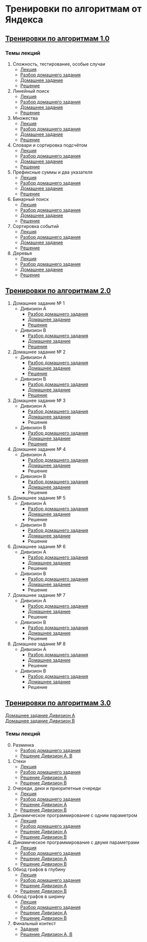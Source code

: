# Тренировки по алгоритмам от Яндекса

## <a href="https://yandex.ru/yaintern/algorithm-training_1">Тренировки по алгоритмам 1.0</a>

### Темы лекций

1. Сложность, тестирование, особые случаи
    * <a href="https://www.youtube.com/watch?v=QLhqYNsPIVo">Лекция</a>
    * <a href="https://www.youtube.com/watch?v=mdJdB7On4AM">Разбор домашнего задания</a>
    * <a href="https://contest.yandex.ru/contest/27393/enter/">Домашнее задание</a>
    * <a href="https://github.com/IgrMd/yandex-algos-training/tree/main/Тренировки%20по%20алгоритмам%201.0/Лекция%201.%20«Сложность%2C%20тестирование%2C%20особые%20случаи»">
        Решение</a>
2. Линейный поиск
    * <a href="https://www.youtube.com/watch?v=SKwB41FrGgU">Лекция</a>
    * <a href="https://www.youtube.com/watch?v=mdJdB7On4AM">Разбор домашнего задания</a>
    * <a href="https://contest.yandex.ru/contest/27472/enter/">Домашнее задание</a>
    * <a href="https://github.com/IgrMd/yandex-algos-training/tree/main/Тренировки%20по%20алгоритмам%201.0/Лекция%202.%20«Линейный%20поиск»">
        Решение</a>
3. Множества
    * <a href="https://www.youtube.com/watch?v=PUpmV2ieIHA">Лекция</a>
    * <a href="https://www.youtube.com/watch?v=J2C6rDqe8mQ">Разбор домашнего задания</a>
    * <a href="https://contest.yandex.ru/contest/27663/enter/">Домашнее задание</a>
    * <a href="https://github.com/IgrMd/yandex-algos-training/tree/main/Тренировки%20по%20алгоритмам%201.0/Лекция%203.%20«Множества»">
        Решение</a>
4. Словари и сортировка подсчётом
    * <a href="https://www.youtube.com/watch?v=Nb5mW1yWVSs">Лекция</a>
    * <a href="https://www.youtube.com/watch?v=J2C6rDqe8mQ">Разбор домашнего задания</a>
    * <a href="https://contest.yandex.ru/contest/27665/enter/">Домашнее задание</a>
    * <a href="https://github.com/IgrMd/yandex-algos-training/tree/main/Тренировки%20по%20алгоритмам%201.0/Лекция%204.%20«Словари%20и%20сортировка%20подсчётом»">
        Решение</a>
5. Префиксные суммы и два указателя
    * <a href="https://www.youtube.com/watch?v=de28y8Dcvkg">Лекция</a>
    * <a href="https://www.youtube.com/watch?v=fqsuy5rwZhk">Разбор домашнего задания</a>
    * <a href="https://contest.yandex.ru/contest/27794/enter/">Домашнее задание</a>
    * <a href="https://github.com/IgrMd/yandex-algos-training/tree/main/Тренировки%20по%20алгоритмам%201.0/Лекция%205.%20«Префиксные%20суммы%20и%20два%20указателя»">
        Решение</a>
6. Бинарный поиск
    * <a href="https://www.youtube.com/watch?v=YENpZexHfuk">Лекция</a>
    * <a href="https://www.youtube.com/watch?v=fqsuy5rwZhk">Разбор домашнего задания</a>
    * <a href="https://contest.yandex.ru/contest/27844/enter/">Домашнее задание</a>
    * <a href="https://github.com/IgrMd/yandex-algos-training/tree/main/Тренировки%20по%20алгоритмам%201.0/Лекция%206.%20«Бинарный%20поиск»">
        Решение</a>
7. Сортировка событий
    * <a href="https://www.youtube.com/watch?v=hGixDBO-p6Q">Лекция</a>
    * <a href="https://www.youtube.com/watch?v=5lfkBD4dnGM">Разбор домашнего задания</a>
    * <a href="https://contest.yandex.ru/contest/27883/enter/">Домашнее задание</a>
    * <a href="https://github.com/IgrMd/yandex-algos-training/tree/main/Тренировки%20по%20алгоритмам%201.0/Лекция%207.%20«Сортировка%20событий»">
        Решение</a>
8. Деревья
    * <a href="https://www.youtube.com/watch?v=lEJzqHgyels">Лекция</a>
    * <a href="https://www.youtube.com/watch?v=5lfkBD4dnGM">Разбор домашнего задания</a>
    * <a href="https://contest.yandex.ru/contest/28069/enter/">Домашнее задание</a>
    * <a href="https://github.com/IgrMd/yandex-algos-training/tree/main/Тренировки%20по%20алгоритмам%201.0/Лекция%208.%20«Деревья»">
        Решение</a>

## <a href="https://yandex.ru/yaintern/algorithm-training_2#schedule">Тренировки по алгоритмам 2.0</a>

1. Домашнее задание № 1
    * Дивизион A
        * <a href="https://www.youtube.com/watch?v=SP_zryTfMIc">Разбор домашнего задания</a>
        * <a href="https://contest.yandex.ru/contest/28724/enter/">Домашнее задание</a>
        * <a href="https://github.com/IgrMd/yandex-algos-training/tree/main/Тренировки%20по%20алгоритмам%202.0/Дивизион%20A/Домашнее%20задание%20№%E2%80%AF1">
          Решение</a>
    * Дивизион B
        * <a href="https://www.youtube.com/watch?v=WZgl1GW3lMA">Разбор домашнего задания</a>
        * <a href="https://contest.yandex.ru/contest/28730/enter/">Домашнее задание</a>
        * <a href="https://github.com/IgrMd/yandex-algos-training/tree/main/Тренировки%20по%20алгоритмам%202.0/Дивизион%20B/Домашнее%20задание%20№%E2%80%AF1">
          Решение</a>
2. Домашнее задание № 2
    * Дивизион A
        * <a href="https://www.youtube.com/watch?v=SP_zryTfMIc">Разбор домашнего задания</a>
        * <a href="https://contest.yandex.ru/contest/28736/enter/">Домашнее задание</a>
        * <a href="https://github.com/IgrMd/yandex-algos-training/tree/main/Тренировки%20по%20алгоритмам%202.0/Дивизион%20A/Домашнее%20задание%20№%E2%80%AF2">
          Решение</a>
    * Дивизион B
        * <a href="https://www.youtube.com/watch?v=WZgl1GW3lMA">Разбор домашнего задания</a>
        * <a href="https://contest.yandex.ru/contest/28738/enter/">Домашнее задание</a>
        * <a href="https://github.com/IgrMd/yandex-algos-training/tree/main/Тренировки%20по%20алгоритмам%202.0/Дивизион%20B/Домашнее%20задание%20№%E2%80%AF2">
          Решение</a>
3. Домашнее задание № 3
    * Дивизион A
        * <a href="https://www.youtube.com/watch?v=mjdu8abcNfc">Разбор домашнего задания</a>
        * <a href="https://contest.yandex.ru/contest/28963/enter/">Домашнее задание</a>
        * Решение
    * Дивизион B
        * <a href="https://www.youtube.com/watch?v=adZYAsm6kow">Разбор домашнего задания</a>
        * <a href="https://contest.yandex.ru/contest/28964/enter/">Домашнее задание</a>
        * <a href="https://github.com/IgrMd/yandex-algos-training/tree/main/Тренировки%20по%20алгоритмам%202.0/Дивизион%20B/Домашнее%20задание%20№%E2%80%AF3">
          Решение</a>
4. Домашнее задание № 4
    * Дивизион A
        * <a href="https://www.youtube.com/watch?v=mjdu8abcNfc">Разбор домашнего задания</a>
        * <a href="https://contest.yandex.ru/contest/28969/enter/">Домашнее задание</a>
        * Решение
    * Дивизион B
        * <a href="https://www.youtube.com/watch?v=adZYAsm6kow">Разбор домашнего задания</a>
        * <a href="https://contest.yandex.ru/contest/28970/enter/">Домашнее задание</a>
        * Решение
5. Домашнее задание № 5
    * Дивизион A
        * <a href="https://www.youtube.com/watch?v=zU12H9x9MNg">Разбор домашнего задания</a>
        * <a href="https://contest.yandex.ru/contest/29072/enter/">Домашнее задание</a>
        * Решение
    * Дивизион B
        * <a href="https://www.youtube.com/watch?v=0ExkSKz0Y8U">Разбор домашнего задания</a>
        * <a href="https://contest.yandex.ru/contest/29075/enter/">Домашнее задание</a>
        * Решение
6. Домашнее задание № 6
    * Дивизион A
        * <a href="https://www.youtube.com/watch?v=zU12H9x9MNg">Разбор домашнего задания</a>
        * <a href="https://contest.yandex.ru/contest/29189/enter/">Домашнее задание</a>
        * Решение
    * Дивизион B
        * <a href="https://www.youtube.com/watch?v=0ExkSKz0Y8U">Разбор домашнего задания</a>
        * <a href="https://contest.yandex.ru/contest/29188/enter/">Домашнее задание</a>
        * Решение
7. Домашнее задание № 7
    * Дивизион A
        * <a href="https://www.youtube.com/watch?v=4zPoDYvcT6U">Разбор домашнего задания</a>
        * <a href="https://contest.yandex.ru/contest/28724/enter/">Домашнее задание</a>
        * Решение
    * Дивизион B
        * <a href="https://www.youtube.com/watch?v=r5mRCMLY_L4">Разбор домашнего задания</a>
        * <a href="https://contest.yandex.ru/contest/29396/enter/">Домашнее задание</a>
        * Решение
8. Домашнее задание № 8
    * Дивизион A
        * <a href="https://www.youtube.com/watch?v=4zPoDYvcT6U">Разбор домашнего задания</a>
        * <a href="https://contest.yandex.ru/contest/29405/enter/">Домашнее задание</a>
        * Решение
    * Дивизион B
        * <a href="https://www.youtube.com/watch?v=r5mRCMLY_L4">Разбор домашнего задания</a>
        * <a href="https://contest.yandex.ru/contest/29403/enter/">Домашнее задание</a>
        * Решение

## <a href="https://yandex.ru/yaintern/algorithm-training">Тренировки по алгоритмам 3.0</a>

<a href="https://contest.yandex.ru/contest/45469">Домашнее задание Дивизион А</a>  
<a href="https://contest.yandex.ru/contest/45468">Домашнее задание Дивизион B</a>

### Темы лекций

0. Разминка
    * <a href="https://www.youtube.com/watch?v=O26-2-94BDk">Разбор домашнего задания</a>
    * <a href="https://github.com/IgrMd/yandex-algos-training/tree/main/Тренировки%20по%20алгоритмам%203.0/Тема%200.%20Разминка">
      Решение Дивизион A, B</a>
1. Стеки
    * <a href="https://www.youtube.com/watch?v=ZUpImO_2hmA">Лекция</a>
    * <a href="https://www.youtube.com/watch?v=x2lyWma-Rms">Разбор домашнего задания</a>
    * <a href="https://github.com/IgrMd/yandex-algos-training/tree/main/Тренировки%20по%20алгоритмам%203.0/Дивизион%20A/Тема%201.%20Стеки">
      Решение Дивизион A</a>
    * <a href="https://github.com/IgrMd/yandex-algos-training/tree/main/Тренировки%20по%20алгоритмам%203.0/Дивизион%20B/Тема%201.%20Стеки">
      Решение Дивизион B</a>
2. Очереди, деки и приоритетные очереди
    * <a href="https://www.youtube.com/watch?v=sAyOhkMZae4">Лекция</a>
    * <a href="https://www.youtube.com/watch?v=x2lyWma-Rms">Разбор домашнего задания</a>
    * <a href="https://github.com/IgrMd/yandex-algos-training/tree/main/Тренировки%20по%20алгоритмам%203.0/Дивизион%20A/Тема%202.%20Очереди%2C%20деки%20и%20приоритетные%20очереди">
      Решение Дивизион A</a>
    * <a href="https://github.com/IgrMd/yandex-algos-training/tree/main/Тренировки%20по%20алгоритмам%203.0/Дивизион%20B/Тема%202.%20Очереди%2C%20деки%20и%20приоритетные%20очереди">
      Решение Дивизион B</a>
3. Динамическое программирование с одним параметром
    * <a href="https://www.youtube.com/watch?v=H7lu6h8H9-4">Лекция</a>
    * <a href="https://www.youtube.com/watch?v=IRdz2GgnQwk">Разбор домашнего задания</a>
    * <a href="https://github.com/IgrMd/yandex-algos-training/tree/main/Тренировки%20по%20алгоритмам%203.0/Дивизион%20A/Тема%203.%20Динамическое%20программирование%20с%20одним%20параметром">
      Решение Дивизион A</a>
    * <a href="https://github.com/IgrMd/yandex-algos-training/tree/main/Тренировки%20по%20алгоритмам%203.0/Дивизион%20B/Тема%203.%20Динамическое%20программирование%20с%20одним%20параметром">
      Решение Дивизион B</a>
4. Динамическое программирование с двумя параметрами
    * <a href="https://www.youtube.com/watch?v=U8gzm92fprI">Лекция</a>
    * <a href="https://www.youtube.com/watch?v=IRdz2GgnQwk">Разбор домашнего задания</a>
    * <a href="https://github.com/IgrMd/yandex-algos-training/tree/main/Тренировки%20по%20алгоритмам%203.0/Дивизион%20A/Тема%204.%20Динамическое%20программирование%20с%20двумя%20параметрами">
      Решение Дивизион A</a>
    * <a href="https://github.com/IgrMd/yandex-algos-training/tree/main/Тренировки%20по%20алгоритмам%203.0/Дивизион%20B/Тема%204.%20Динамическое%20программирование%20с%20двумя%20параметрами">
      Решение Дивизион B</a>
5. Обход графов в глубину
    * <a href="https://www.youtube.com/watch?v=0YjdZlgf9Ig">Лекция</a>
    * <a href="https://www.youtube.com/watch?v=XRSET3p7WHI">Разбор домашнего задания</a>
    * <a href="https://github.com/IgrMd/yandex-algos-training/tree/main/Тренировки%20по%20алгоритмам%203.0/Дивизион%20A/Тема%205.%20Обход%20графов%20в%20глубину">
      Решение Дивизион A</a>
    * <a href="https://github.com/IgrMd/yandex-algos-training/tree/main/Тренировки%20по%20алгоритмам%203.0/Дивизион%20B/Тема%205.%20Обход%20графов%20в%20глубину">
      Решение Дивизион B</a>
6. Обход графов в ширину
    * <a href="https://www.youtube.com/watch?v=5QqVZJ8bA5o">Лекция</a>
    * <a href="https://www.youtube.com/watch?v=XRSET3p7WHI">Разбор домашнего задания</a>
    * <a href="https://github.com/IgrMd/yandex-algos-training/tree/main/Тренировки%20по%20алгоритмам%203.0/Дивизион%20A/Тема%206.%20Обход%20графов%20в%20ширину">
      Решение Дивизион A</a>
    * <a href="https://github.com/IgrMd/yandex-algos-training/tree/main/Тренировки%20по%20алгоритмам%203.0/Дивизион%20B/Тема%206.%20Обход%20графов%20в%20ширину">
      Решение Дивизион B</a>
7. Финальный контест
    * <a href="https://contest.yandex.ru/contest/46304">Задание</a>
    * <a href="https://github.com/IgrMd/yandex-algos-training/tree/main/Тренировки%20по%20алгоритмам%203.0/Финальный%20контест">
      Решение Дивизион A, B</a>


